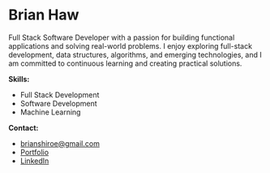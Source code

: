 # Brian Haw

Full Stack Software Developer with a passion for building functional applications and solving real-world problems. I enjoy exploring full-stack development, data structures, algorithms, and emerging technologies, and I am committed to continuous learning and creating practical solutions.

**Skills:**
- Full Stack Development
- Software Development
- Machine Learning  

**Contact:** 
- brianshiroe@gmail.com
- [Portfolio](https://brianshiroe.netlify.app)
- [LinkedIn](https://linkedin.com/in/brianshiroe)
